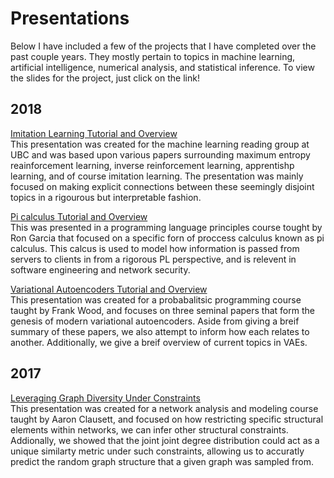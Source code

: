 # Presentations 

Below I have included a few of the projects that I have completed over the past couple years. They mostly pertain to topics in machine learning, artificial intelligence, numerical analysis, and statistical inference. To view the slides for the project, just click on the link!

## 2018 
[Imitation Learning Tutorial and Overview](https://wilderlavington.github.io/presentations/presentations/Imitation_Learning.pdf)  
This presentation was created for the machine learning reading group at UBC and was based upon various papers surrounding 
maximum entropy reainforcement learning, inverse reinforcement learning, apprentishp learning, and of course imitation learning. The presentation was mainly focused on making explicit connections between these seemingly disjoint topics in a rigourous but interpretable fashion.

[Pi calculus Tutorial and Overview](https://wilderlavington.github.io/presentations/presentations/Programming_Language_Principles_Presentation.pdf)   
This was presented in a programming language principles course tought by Ron Garcia that focused on a specific forn of proccess calculus known as pi calculus. This calcus is used to model how information is passed from servers to clients in from a rigorous PL perspective, and is relevent in software engineering and network security.

[Variational Autoencoders Tutorial and Overview](https://wilderlavington.github.io/presentations/presentations/VAE_presentation.pdf)   
This presentation was created for a probabalitsic programming course taught by Frank Wood, and focuses on three seminal papers that form the genesis of modern variational autoencoders. Aside from giving a breif summary of these papers, we also attempt to inform how each relates to another. Additionally, we give a breif overview of current topics in VAEs.

## 2017
[Leveraging Graph Diversity Under Constraints](https://wilderlavington.github.io/presentations/presentations/Leveraging_Graphical_Diversity_Under_Constraints_to_Predict_Structure.pdf)    
This presentation was created for a network analysis and modeling course taught by Aaron Clausett, and focused on how restricting specific structural elements within networks, we can infer other structural constraints. Addionally, we showed that the joint joint degree distribution could act as a unique similarty metric under such constraints, allowing us to accuratly predict the random graph structure that a given graph was sampled from. 
